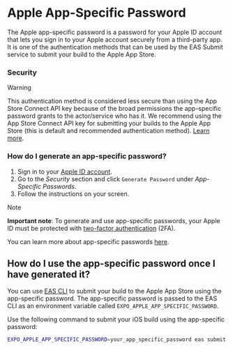 # Apple App-Specific Password

The Apple app-specific password is a password for your Apple ID account that lets you sign in to your Apple account securely from a third-party app. It is one of the authentication methods that can be used by the EAS Submit service to submit your build to the Apple App Store.

### Security

> [!WARNING]
> This authentication method is considered less secure than using the App Store Connect API key because of the broad permissions the app-specific password grants to the actor/service who has it. We recommend using the App Store Connect API key for submitting your builds to the Apple App Store (this is default and recommended authentication method). [Learn more](https://docs.expo.dev/app-signing/security/#apple-app-specific-password).

### How do I generate an app-specific password?

1. Sign in to your [Apple ID account](https://appleid.apple.com/account/home).
2. Go to the _Security_ section and click `Generate Password` under _App-Specific Passwords_.
3. Follow the instructions on your screen.

> [!NOTE]
> **Important note**: To generate and use app-specific passwords, your Apple ID must be protected with [two-factor authentication](https://support.apple.com/kb/HT204915) (2FA).

You can learn more about app-specific passwords [here](https://support.apple.com/en-us/HT204397).

## How do I use the app-specific password once I have generated it?

You can use [EAS CLI](https://github.com/expo/eas-cli) to submit your build to the Apple App Store using the app-specific password.
The app-specific password is passed to the EAS CLI as an environment variable called `EXPO_APPLE_APP_SPECIFIC_PASSWORD`.

Use the following command to submit your iOS build using the app-specific password:

```bash
EXPO_APPLE_APP_SPECIFIC_PASSWORD=your_app_specific_password eas submit -p ios
```
